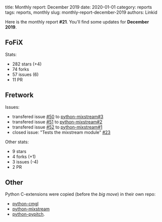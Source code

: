 title: Monthly report: December 2019
date: 2020-01-01
category: reports
tags: reports, monthly
slug: monthly-report-december-2019
authors: Linkid

Here is the monthly report **#21**. You'll find some updates for **December 2019**.


## FoFiX

Stats:

- 282 stars (+4)
- 74 forks
- 57 issues (6)
- 11 PR



## Fretwork

Issues:

- transfered issue [#50](https://github.com/fofix/fretwork/issues/50) to [python-mixstream#3](https://github.com/fofix/python-mixstream/issues/3)
- transfered issue [#51](https://github.com/fofix/fretwork/issues/51) to [python-mixstream#2](https://github.com/fofix/python-mixstream/issues/2)
- transfered issue [#52](https://github.com/fofix/fretwork/issues/52) to [python-mixstream#1](https://github.com/fofix/python-mixstream/issues/1)
- closed issue: "Tests the mixstream module" [#23](https://github.com/fofix/fretwork/issues/23)

Other stats:

- 9 stars
- 4 forks (+1)
- 3 issues (-4)
- 2 PR


## Other

Python C-extensions were copied (before the *big move*) in their own repo:

- [python-cmgl](https://github.com/fofix/python-cmgl)
- [python-mixstream](https://github.com/fofix/python-mixstream)
- [python-pypitch](https://github.com/fofix/python-pypitch).
